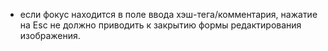 - если фокус находится в поле ввода хэш-тега/комментария, нажатие на Esc не должно приводить к закрытию формы редактирования изображения.
